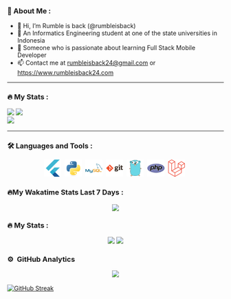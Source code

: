 ### 📖 About Me :
- 👋 Hi, I’m Rumble is back (@rumbleisback)
- 👀 An Informatics Engineering student at
  one of the state universities in Indonesia
- 🌱 Someone who is passionate about learning
  Full Stack Mobile Developer
- 📫 Contact me at rumbleisback24@gmail.com or https://www.rumbleisback24.com

---

### 🔥 My Stats :
  <div >
    <img height="180em" witdh="100%" src="https://github-readme-streak-stats.herokuapp.com/?user=rumbleisback24&theme=tokyonight&count_private=true"/>
    <img height="180em" witdh="100%" src="https://github-readme-stats-eight-theta.vercel.app/api/top-langs/?username=rumbleisback24&layout=compact&langs_count=8&theme=tokyonight"/>
  </div>
  <img  height="180em"  src="https://github-readme-stats-eight-theta.vercel.app/api?username=rumbleisback24&show_icons=true&theme=tokyonight&include_all_commits=true&count_private=true"/>
  
---

### :hammer_and_wrench: Languages and Tools :
<div align="center">
  <img src="https://github.com/devicons/devicon/blob/master/icons/flutter/flutter-original.svg" title="Flutter" alt="Flutter" width="40" height="40"/>&nbsp;
  <img src="https://github.com/devicons/devicon/blob/master/icons/python/python-original.svg" title="Python" alt="Python" width="40" height="40"/>&nbsp;
  <img src="https://github.com/devicons/devicon/blob/master/icons/mysql/mysql-original-wordmark.svg" title="MySQL"  alt="MySQL" width="40" height="40"/>&nbsp;
  <img src="https://github.com/devicons/devicon/blob/master/icons/git/git-original-wordmark.svg" title="Git"  alt="Git" width="40" height="40"/>&nbsp;
  <img src="https://github.com/devicons/devicon/blob/master/icons/go/go-original.svg" title="Go"  alt="Go" width="40" height="40"/>&nbsp;
  <img src="https://github.com/devicons/devicon/blob/master/icons/php/php-original.svg" title="Php"  alt="Php" width="40" height="40"/>&nbsp;
  <img src="https://github.com/devicons/devicon/blob/master/icons/laravel/laravel-original.svg" title="Laravel"  alt="Laravel" width="40" height="40"/>&nbsp;
</div>

### 🔥My Wakatime Stats Last 7 Days :
  <div align="center">
    <img height="180em" align="center" src="https://github-readme-stats.vercel.app/api/wakatime?username=rumbleisback24&theme=algolia&layout=compact&range=last_7_days"/>
   </div>

### 🔥 My Stats :
  <div align="center">
  <img height="180em" src="https://github-readme-streak-stats.herokuapp.com/?user=aangps01&theme=algolia&count_private=true"/>
    <img height="180em" src="https://github-readme-stats-eight-theta.vercel.app/api/top-langs/?username=aangps01&layout=compact&langs_count=8&theme=algolia"/>
  </div>



### ⚙️ &nbsp;GitHub Analytics

<p  align="center">

<a  href="https://github.com/AVS1508">


<img  height="180em"  src="https://github-readme-stats-eight-theta.vercel.app/api/top-langs/?username=rumbleisback24&layout=compact&langs_count=8&theme=algolia"/>

</a>

</p>

[![GitHub Streak](http://github-readme-streak-stats.herokuapp.com?user=rumbleisback24&theme=dark&background=000000)](https://git.io/streak-stats)

